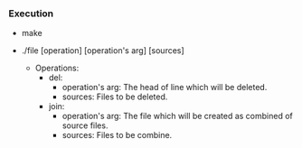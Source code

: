 ### Execution
- make

- ./file [operation] [operation's arg] [sources]
  - Operations:
    - del:
      - operation's arg:  The head of line which will be deleted.
      - sources:  Files to be deleted.
    - join:
      - operation's arg:  The file which will be created as combined of source files.
      - sources:  Files to be combine.

